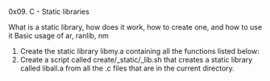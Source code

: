 0x09. C - Static libraries

What is a static library, how does it work, how to create one, and how to use it
Basic usage of ar, ranlib, nm

1. Create the static library libmy.a containing all the functions listed below:
2. Create a script called create/_static/_lib.sh that creates a static library called liball.a from all the .c files that are in the current directory.
